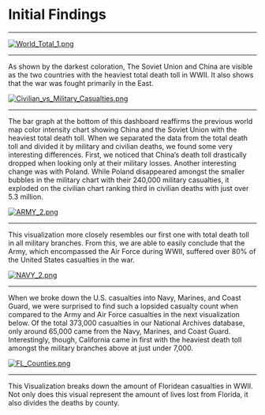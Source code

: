# Initial Findings

---

[![World_Total_1.png](https://s15.postimg.cc/8kc9vkam3/World_Total_1.png)](https://postimg.cc/image/h2lpzwh4n/)

---
As shown by the darkest coloration, The Soviet Union and China are visible as the two countries with the heaviest total death toll in WWII. It also shows that the war was fought primarily in the East. 


[![Civilian_vs_Military_Casualties.png](https://s22.postimg.cc/end6ftd2p/Civilian_vs_Military_Casualties.png)](https://postimg.cc/image/r1zyg54kt/)

---
The bar graph at the bottom of this dashboard reaffirms the previous world map color intensity chart showing China and the Soviet Union with the heaviest total death toll. When we separated the data from the total death toll and divided it by military and civilian deaths, we found some very interesting differences. First, we noticed that China’s death toll drastically dropped when looking only at their military losses. Another interesting change was with Poland. While Poland disappeared amongst the smaller bubbles in the military chart with their 240,000 military casualties, it exploded on the civilian chart ranking third in civilian deaths with just over 5.3 million. 


[![ARMY_2.png](https://s22.postimg.cc/kfdanhpmp/ARMY_2.png)](https://postimg.cc/image/6ygc4mfb1/)

---
This visualization more closely resembles our first one with total death toll in all military branches. From this, we are able to easily conclude that the Army, which encompassed the Air Force during WWII, suffered over 80% of the United States casualties in the war. 


[![NAVY_2.png](https://s22.postimg.cc/efpjje24x/NAVY_2.png)](https://postimg.cc/image/b8uzzrhot/)

---
When we broke down the U.S. casualties into Navy, Marines, and Coast Guard, we were surprised to find such a lopsided casualty count when compared to the Army and Air Force casualties in the next visualization below. Of the total 373,000 casualties in our National Archives database, only around 65,000 came from the Navy, Marines, and Coast Guard. Interestingly, though, California came in first with the heaviest death toll amongst the military branches above at just under 7,000. 

[![FL_Counties.png](https://s22.postimg.cc/plofy1z41/FL_Counties.png)](https://postimg.cc/image/s3075bj0d/)

---
This Visualization breaks down the amount of Floridean casualties in WWII. Not only does this visual represent the amount of lives lost from Florida, it also divides the deaths by county.
